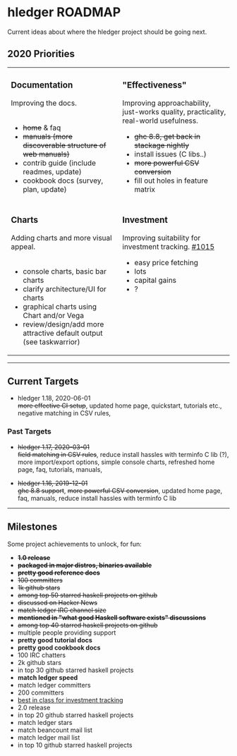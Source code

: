 # hledger ROADMAP

Current ideas about where the hledger project should be going next.

## 2020 Priorities

<table>
<tr valign="top">
<td>

### Documentation

Improving the docs.
<br>
<br>

- <s>home</s> & faq
- <s>manuals (more discoverable structure of web manuals)</s>
- contrib guide (include readmes, update)
- cookbook docs (survey, plan, update)

</td>
<td>

### "Effectiveness"

Improving approachability, just-works quality, practicality, real-world usefulness.

- <s>ghc 8.8, get back in stackage nightly</s>
- install issues (C libs..)
- <s>more powerful CSV conversion</s>
- fill out holes in feature matrix

</td>
</tr>
<tr valign="top">
<td>

### Charts

Adding charts and more visual appeal.
<br>
<br>

- console charts, basic bar charts
- clarify architecture/UI for charts
- graphical charts using Chart and/or Vega
- review/design/add more attractive default output (see taskwarrior)

</td>
<td>

### Investment

Improving suitability for investment tracking.
[#1015](https://github.com/simonmichael/hledger/issues/1015)

- easy price fetching
- lots
- capital gains
- ?

</td>
</tr>
</table>

----

## Current Targets

- hledger 1.18, 2020-06-01\
<s>more effective CI setup</s>,
updated home page, quickstart, tutorials etc.,
negative matching in CSV rules,

### Past Targets

- <s>hledger 1.17, 2020-03-01</s>\
<s>field matching in CSV rules</s>,
reduce install hassles with terminfo C lib (?),
more import/export options,
simple console charts,
refreshed home page, faq, tutorials, manuals,

- <s>hledger 1.16, 2019-12-01</s>\
<s>ghc 8.8 support</s>,
<s>more powerful CSV conversion</s>,
updated home page, faq, manuals,
reduce install hassles with terminfo C lib

----

## Milestones

Some project achievements to unlock, for fun:

- <s>**1.0 release**</s>
- <s>**packaged in major distros, binaries available**</s>
- <s>**pretty good reference docs**</s>
- <s>100 committers</s>
- <s>1k github stars</s>
- <s>among top 50 starred haskell projects on github</s>
- <s>discussed on Hacker News</s>
- <s>match ledger IRC channel size</s>
- <s>**mentioned in "what good Haskell software exists" discussions**</s>
- <s>among top 40 starred haskell projects on github</s>
- multiple people providing support
- **pretty good tutorial docs**
- **pretty good cookbook docs**
- 100 IRC chatters
- 2k github stars
- in top 30 github starred haskell projects
- **match ledger speed**
- match ledger committers
- 200 committers
- [best in class for investment tracking](https://github.com/simonmichael/hledger/issues/1015)
- 2.0 release
- in top 20 github starred haskell projects
- match ledger stars
- match beancount mail list
- match ledger mail list
- in top 10 github starred haskell projects
